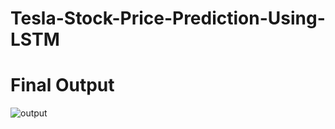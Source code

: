 # Tesla-Stock-Price-Prediction-Using-LSTM




# Final Output


![output](https://github.com/Abhi865625/Tesla-Stock-Price-Prediction-Using-LSTM/assets/93569162/60d54667-5d4e-4350-9583-e178f5ac077c)
